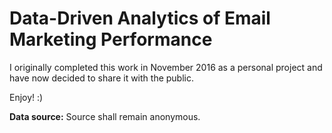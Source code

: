 # Data-Driven Analytics of Email Marketing Performance

I originally completed this work in November 2016 as a personal project and have now decided to share it with the public. 

Enjoy! :)

**Data source:**
Source shall remain anonymous.
